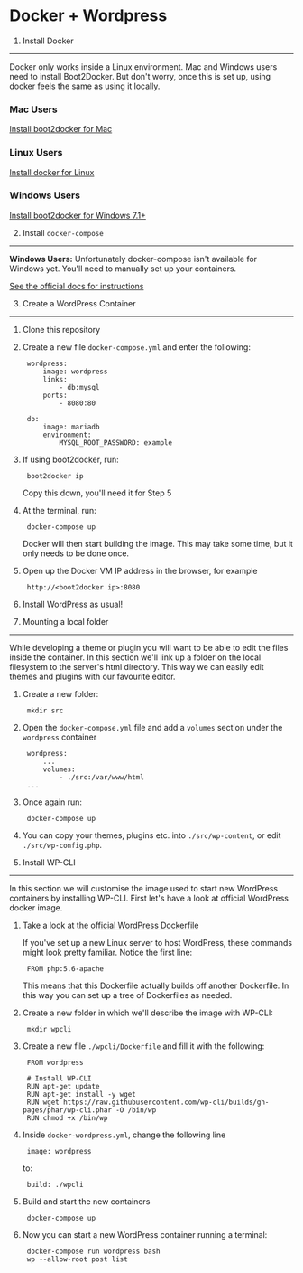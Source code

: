 Docker + Wordpress
==================

1. Install Docker
----------------------

Docker only works inside a Linux environment. Mac and Windows users need to install Boot2Docker. But don't worry, once this is set up, using docker feels the same as using it locally.

### Mac Users
[Install boot2docker for Mac](http://docs.docker.com/mac/step_one/)

### Linux Users
[Install docker for Linux](http://docs.docker.com/linux/step_one/)

### Windows Users
[Install boot2docker for Windows 7.1+](http://docs.docker.com/windows/step_one/)


2. Install `docker-compose`
---------------------------

**Windows Users:** Unfortunately docker-compose isn't available for Windows yet. You'll need to manually set up your containers.

[See the official docs for instructions](https://docs.docker.com/compose/install/)

3. Create a WordPress Container
-------------------------------

1. Clone this repository
2. Create a new file `docker-compose.yml` and enter the following:

		wordpress:
			image: wordpress
			links:
				- db:mysql
			ports:
				- 8080:80

		db:
			image: mariadb
			environment:
				MYSQL_ROOT_PASSWORD: example

3. If using boot2docker, run:

		boot2docker ip

	Copy this down, you'll need it for Step 5

4. At the terminal, run:

		docker-compose up

	Docker will then start building the image. This may take some time, but it only needs to be done once.

5. Open up the Docker VM IP address in the browser, for example

		http://<boot2docker ip>:8080

6. Install WordPress as usual!


4. Mounting a local folder
-----------------------------------------

While developing a theme or plugin you will want to be able to edit the files inside the container. In this section we'll link up a folder on the local filesystem to the server's html directory. This way we can easily edit themes and plugins with our favourite editor.

1. Create a new folder:

		mkdir src

2. Open the `docker-compose.yml` file and add a `volumes` section under the `wordpress` container

		wordpress:
			...
			volumes:
				- ./src:/var/www/html
		...

3. Once again run:

		docker-compose up

4. You can copy your themes, plugins etc. into `./src/wp-content`, or edit `./src/wp-config.php`.


5. Install WP-CLI
-----------------

In this section we will customise the image used to start new WordPress containers by installing WP-CLI. First let's have a look at official WordPress docker image.

1. Take a look at the [official WordPress Dockerfile](https://github.com/docker-library/wordpress/blob/master/apache/Dockerfile)

	If you've set up a new Linux server to host WordPress, these commands might look pretty familiar. Notice the first line:

		FROM php:5.6-apache

	This means that this Dockerfile actually builds off another Dockerfile. In this way you can set up a tree of Dockerfiles as needed.

2. Create a new folder in which we'll describe the image with WP-CLI:

		mkdir wpcli

3. Create a new file `./wpcli/Dockerfile` and fill it with the following:

		FROM wordpress

		# Install WP-CLI
		RUN apt-get update
		RUN apt-get install -y wget
		RUN wget https://raw.githubusercontent.com/wp-cli/builds/gh-pages/phar/wp-cli.phar -O /bin/wp
		RUN chmod +x /bin/wp

4. Inside `docker-wordpress.yml`, change the following line

		image: wordpress

	to:

		build: ./wpcli

5. Build and start the new containers

		docker-compose up

6. Now you can start a new WordPress container running a terminal:

		docker-compose run wordpress bash
		wp --allow-root post list
